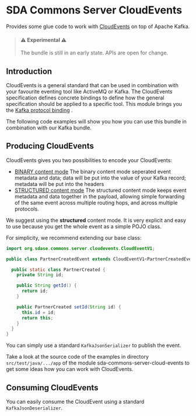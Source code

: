 # SDA Commons Server CloudEvents

Provides some glue code to work with [CloudEvents](https://cloudevents.io/) on top of Apache Kafka.

> #### ⚠️ Experimental ⚠
>
> The bundle is still in an early state. APIs are open for change.
>

## Introduction

CloudEvents is a general standard that can be used in combination with your favourite eventing tool
like ActiveMQ or Kafka. The CloudEvents specification defines concrete bindings to define how the
general specification should be applied to a specific tool. This module brings you
the [Kafka protocol binding](https://github.com/cloudevents/spec/blob/v1.0.2/cloudevents/bindings/kafka-protocol-binding.md)
.

The following code examples will show you how you can use this bundle in combination with our Kafka
bundle.

## Producing CloudEvents

CloudEvents gives you two possibilities to encode your CloudEvents:

* [BINARY content mode](https://github.com/cloudevents/spec/blob/v1.0.2/cloudevents/bindings/kafka-protocol-binding.md#32-binary-content-mode)
  The binary content mode seperated event metadata and data; data will be put into the value of your
  Kafka record; metadata will be put into the headers
* [STRUCTURED content mode](https://github.com/cloudevents/spec/blob/v1.0.2/cloudevents/bindings/kafka-protocol-binding.md#33-structured-content-mode)
  The structured content mode keeps event metadata and data together in the payload, allowing simple
  forwarding of the same event across multiple routing hops, and across multiple protocols.

We suggest using the **structured** content mode. It is very explicit and easy to use because you get
the whole event as a simple POJO class. 

For simplicity, we recommend extending our base class: 
```java
import org.sdase.commons.server.cloudevents.CloudEventV1;

public class PartnerCreatedEvent extends CloudEventV1<PartnerCreatedEvent.PartnerCreated> {

  public static class PartnerCreated {
    private String id;

    public String getId() {
      return id;
    }

    public PartnerCreated setId(String id) {
      this.id = id;
      return this;
    }
  }
}
```

You can simply use a standard `KafkaJsonSerializer` to publish the event. 

Take a look at the source code of the examples in directory `src/test/java/.../app` of the module
sda-commons-server-cloud-events to get some ideas how you can work with CloudEvents.

## Consuming CloudEvents

You can easily consume the CloudEvent using a standard `KafkaJsonDeserializer`.